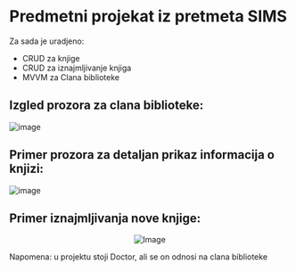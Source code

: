 # Predmetni projekat iz pretmeta SIMS

Za sada je uradjeno: 
  - CRUD za knjige
  - CRUD za iznajmljivanje knjiga
  - MVVM za Clana biblioteke

## Izgled prozora za clana biblioteke:
![image](https://github.com/BulatovicBalsa/sims-project/assets/63477276/06a723fa-1cf9-402e-8254-80ade41cce42)

## Primer prozora za detaljan prikaz informacija o knjizi:
![image](https://github.com/BulatovicBalsa/sims-project/assets/63477276/95cf7650-7609-48ba-b8c5-e2e635dbc650)

## Primer iznajmljivanja nove knjige:
<div align="center">
  <img src="https://github.com/BulatovicBalsa/sims-project/assets/63477276/4fb86078-1c43-4d5e-95dc-d3d8062c2dde" alt="Image" />
</div>

Napomena: u projektu stoji Doctor, ali se on odnosi na clana biblioteke
